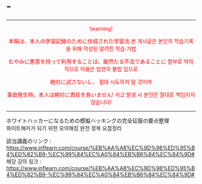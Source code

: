 # -

--------------------------------------------------
<center style="color:red;">
!warning!
  
本稿は、本人の学習記録のために作成された学習法
본 게시글은 본인의 학습기록을 위해 작성된 알려진 학습 기법

むやみに悪意を持って利用することは、厳然たる不法であることに
함부로 악의적으로 이용은 엄연히 불법 임으로

絶対に試さないし、
절대 시도하지 말 것이며

事故発生時、本人は絶対に責任を負いません!
사고 발생 시 본인은 절대로 책임지지 않습니다!</center>

--------------------------------------------------


ホワイトハッカーになるための模擬ハッキングの完全征服の要点整理<br>
화이트해커가 되기 위한 모의해킹 완전 정복 요점정리
<br>

該当講義のリンク : https://www.inflearn.com/course/%EB%AA%A8%EC%9D%98%ED%95%B4%ED%82%B9-%EC%99%84%EC%A0%84%EB%B6%84%EC%84%9D#<br>
해당 강의 링크 : https://www.inflearn.com/course/%EB%AA%A8%EC%9D%98%ED%95%B4%ED%82%B9-%EC%99%84%EC%A0%84%EB%B6%84%EC%84%9D#<br>
